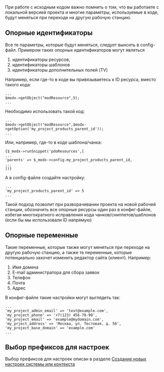 При работе с исходным кодом важно помнить о том, что вы работаете с локальной версией проекта
и многие параметры, используемые в коде, будут меняться при переходе на другую рабочую станцию.


## Опорные идентификаторы

Все те параметры, которые будут меняться, следует вынсить в config-файл.
Примером таких опорных идентификаторов могут являться

1. идентификаторы ресурсов,
2. идентификаторы шаблонов
3. идентификаторы дополнительных полей (TV)

Например, если где-то в коде вы привязываетесь к ID ресурса, вместо такого кода:

```
...
$modx->getObject("modResource",5);
...
```

Необходимо использовать такой код:

```
...
$modx->getObject("modResource",$modx->getOption('my_project_products_parent_id'));
...
```

Или, например, где-то в коде шаблона/чанка:

```
{$_modx->runSnippet('pdoResources',[
...
'parents' => $_modx->config.my_project_products_parent_id,
...
])}
```

А в config-файле создайте настройку:

```
...
'my_project_products_parent_id' => 5
...
```

Такой подход позволит при разворачивании проекта на новой рабочей станции, обозначить все опорные ресурсы один раз в конфиг-файле, избегая многократного исправления кода чанков/сниппетов/шаблонов (если бы мы использовали ID напрямую)

## Опорные переменные

Такие переменные, которые также могут меняться при переходе на другую рабочую станцию, а также те переменные,
которые потенциально захочет изменить редактор сайта (клиент). Например:

1. Имя домена
2. E-mail администратора для сбора заявок
3. Телефон
4. Почта
5. Адрес

В конфиг-файле такие настройки могут выглядеть так:

```
...
'my_project_admin_email' => 'text@example.com',
'my_project_phone' => '+7(123) 456-78-90',
'my_project_email' => 'example@mydomain.com',
'my_prject_address' => 'Москва, ул. Тестовая, д. 56',
'my_project_base_domain' => 'example.com'
...
```

## Выбор префиксов для настроек

Выбор префиксов для настроек описан в разделе [Создание новых настроек системы или контекста](Создание_новых_настроек_системы_или_контекста.md)